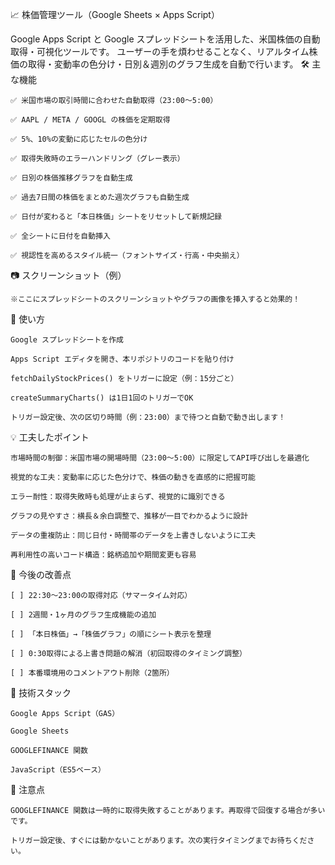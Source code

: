 📈 株価管理ツール（Google Sheets × Apps Script）

Google Apps Script と Google スプレッドシートを活用した、米国株価の自動取得・可視化ツールです。 ユーザーの手を煩わせることなく、リアルタイム株価の取得・変動率の色分け・日別＆週別のグラフ生成を自動で行います。
🛠 主な機能

    ✅ 米国市場の取引時間に合わせた自動取得（23:00〜5:00）

    ✅ AAPL / META / GOOGL の株価を定期取得

    ✅ 5%、10%の変動に応じたセルの色分け

    ✅ 取得失敗時のエラーハンドリング（グレー表示）

    ✅ 日別の株価推移グラフを自動生成

    ✅ 過去7日間の株価をまとめた週次グラフも自動生成

    ✅ 日付が変わると「本日株価」シートをリセットして新規記録

    ✅ 全シートに日付を自動挿入

    ✅ 視認性を高めるスタイル統一（フォントサイズ・行高・中央揃え）

📷 スクリーンショット（例）

    ※ここにスプレッドシートのスクリーンショットやグラフの画像を挿入すると効果的！

🚀 使い方

    Google スプレッドシートを作成

    Apps Script エディタを開き、本リポジトリのコードを貼り付け

    fetchDailyStockPrices() をトリガーに設定（例：15分ごと）

    createSummaryCharts() は1日1回のトリガーでOK

    トリガー設定後、次の区切り時間（例：23:00）まで待つと自動で動き出します！

💡 工夫したポイント

    市場時間の制御：米国市場の開場時間（23:00〜5:00）に限定してAPI呼び出しを最適化

    視覚的な工夫：変動率に応じた色分けで、株価の動きを直感的に把握可能

    エラー耐性：取得失敗時も処理が止まらず、視覚的に識別できる

    グラフの見やすさ：横長＆余白調整で、推移が一目でわかるように設計

    データの重複防止：同じ日付・時間帯のデータを上書きしないように工夫

    再利用性の高いコード構造：銘柄追加や期間変更も容易

🧩 今後の改善点

    [ ] 22:30〜23:00の取得対応（サマータイム対応）

    [ ] 2週間・1ヶ月のグラフ生成機能の追加

    [ ] 「本日株価」→「株価グラフ」の順にシート表示を整理

    [ ] 0:30取得による上書き問題の解消（初回取得のタイミング調整）

    [ ] 本番環境用のコメントアウト削除（2箇所）

🔧 技術スタック

    Google Apps Script（GAS）

    Google Sheets

    GOOGLEFINANCE 関数

    JavaScript（ES5ベース）

📌 注意点

    GOOGLEFINANCE 関数は一時的に取得失敗することがあります。再取得で回復する場合が多いです。

    トリガー設定後、すぐには動かないことがあります。次の実行タイミングまでお待ちください。
